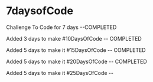 # 7daysofCode
Challenge To Code for 7 days --COMPLETED 

Added 3 days to make #10DaysOfCode -- COMPLETED  

Added 5 days to make it #15DaysOfCode -- COMPLETED   

Added 5 days to make it #20DaysOfCode   -- COMPLETED  

Added 5 days to make it #25DaysOfCode  --   


